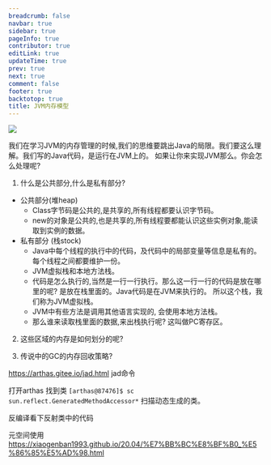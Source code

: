```yaml
---
breadcrumb: false
navbar: true
sidebar: true
pageInfo: true
contributor: true
editLink: true
updateTime: true
prev: true
next: true
comment: false
footer: true
backtotop: true
title: JVM内存模型
---
```


![](https://img.springlearn.cn/blog/learn_1654432506000.png)

我们在学习JVM的内存管理的时候,我们的思维要跳出Java的局限。我们要这么理解。我们写的Java代码，是运行在JVM上的。
如果让你来实现JVM那么。你会怎么处理呢?


1. 什么是公共部分,什么是私有部分?

- 公共部分(堆heap)
    - Class字节码是公共的,是共享的,所有线程都要认识字节码。
    - new的对象是公共的,也是共享的,所有线程要都能认识这些实例对象,能读取到实例的数据。
- 私有部分 (栈stock)
    - Java中每个线程的执行中的代码，及代码中的局部变量等信息是私有的。每个线程之间都要维护一份。
    - JVM虚拟栈和本地方法栈。
    - 代码是怎么执行的,当然是一行一行执行。那么这一行一行的代码是放在哪里的呢? 是放在栈里面的。Java代码是在JVM来执行的。
      所以这个栈，我们称为JVM虚拟栈。
    - JVM中有些方法是调用其他语言实现的, 会使用本地方法栈。
    - 那么谁来读取栈里面的数据,来出栈执行呢? 这叫做PC寄存区。


2. 这些区域的内存是如何划分的呢?



3. 传说中的GC的内存回收策略?    



https://arthas.gitee.io/jad.html jad命令

打开arthas 找到类 `[arthas@87476]$ sc  sun.reflect.GeneratedMethodAccessor*` 扫描动态生成的类。

反编译看下反射类中的代码


元空间使用 https://xiaogenban1993.github.io/20.04/%E7%BB%BC%E8%BF%B0_%E5%86%85%E5%AD%98.html
